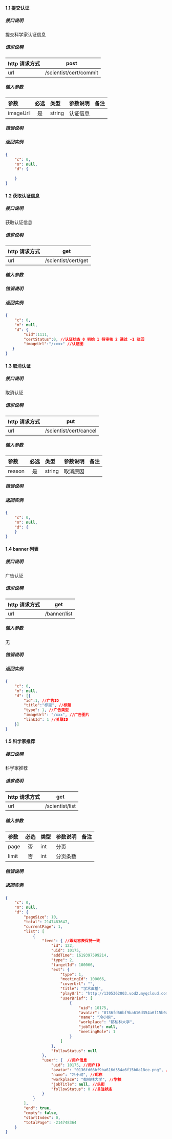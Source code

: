 


#### 1.1 提交认证

##### 接口说明

提交科学家认证信息

##### 请求说明

| http 请求方式          |post             |
|:------------- |:---------------:|
| url      |/scientist/cert/commit |

#####  输入参数

| 参数          |必选             | 类型       | 参数说明        | 备注          |
|:-------------|:---------------:|:-------------|:-------------|:-------------|
| imageUrl      | 是 | string  |  认证信息 |    |


#####  错误说明





#####  返回实例
```json
{
    "c": 0,
    "m": null,
    "d": {
       
    }
}

```




#### 1.2 获取认证信息

##### 接口说明

获取认证信息

##### 请求说明

| http 请求方式          |get             |
|:------------- |:---------------:|
| url      |/scientist/cert/get |

#####  输入参数


#####  错误说明





#####  返回实例
```json
{
    "c": 0,
    "m": null,
    "d": {
        "uid":1111,
        "certStatus":0, //认证状态 0 初始 1 待审核 2 通过 -1 驳回
        "imageUrl":"/xxxx" //认证图
   }
}

```




#### 1.3 取消认证

##### 接口说明

取消认证

##### 请求说明

| http 请求方式          |put             |
|:------------- |:---------------:|
| url      |/scientist/cert/cancel |

#####  输入参数

| 参数          |必选             | 类型       | 参数说明        | 备注          |
|:-------------|:---------------:|:-------------|:-------------|:-------------|
| reason      | 是 |  string  |   取消原因 |    |

#####  错误说明





#####  返回实例
```json
{
    "c": 0,
    "m": null,
    "d": {
    }
}

```


#### 1.4 banner 列表

##### 接口说明

广告认证

##### 请求说明

| http 请求方式          |get             |
|:------------- |:---------------:|
| url      |/banner/list |

#####  输入参数

无

#####  错误说明





#####  返回实例
```json
{
    "c": 0,
    "m": null,
    "d": [{
        "id":1, //广告ID
        "title":"标题", //标题
        "type": 1, //广告类型 
        "imageUrl": "/xxx", //广告图片 
        "linkId": 1 //关联ID
    }]
}

```



#### 1.5 科学家推荐

##### 接口说明

科学家推荐

##### 请求说明

| http 请求方式          |get             |
|:------------- |:---------------:|
| url      |/scientist/list |

#####  输入参数

| 参数          |必选             | 类型       | 参数说明        | 备注          |
|:-------------|:---------------:|:-------------|:-------------|:-------------|
| page      | 否 |  int  |   分页 |    |
| limit      | 否 |  int  |   分页条数 |    |


#####  错误说明





#####  返回实例
```json
{
    "c": 0,
    "m": null,
    "d": {
        "pageSize": 10,
        "total": 2147483647,
        "currentPage": 1,
        "list": [
            {
                "feed": { //跟动态表保持一致
                    "id": 122,
                    "uid": 10175,
                    "addTime": 1619397599214,
                    "type": 2,
                    "targetId": 100066,
                    "ext": {
                        "type": 1,
                        "meetingId": 100066,
                        "coverUrl": "",
                        "title": "学术直播",
                        "playUrl": "http://1305362003.vod2.myqcloud.com/0beee439vodcq1305362003/5bb91ab75285890817467138691/playlist.m3u8",
                        "userBrief": [
                            {
                                "uid": 10175,
                                "avatar": "0136fd66bf9ba616d354a6f15b0a18ce.png",
                                "name": "冷小纲",
                                "workplace": "都柏林大学",
                                "jobTitle": null,
                                "meetingRole": 1
                            }
                        ]
                    },
                    "followStatus": null
                },
                "user": {  //用户信息
                    "uid": 10175, //用户ID
                    "avatar": "0136fd66bf9ba616d354a6f15b0a18ce.png", //头像
                    "name": "冷小纲", //昵称
                    "workplace": "都柏林大学", //学校
                    "jobTitle": null, //头衔
                    "followStatus": 0 //关注状态
                }
            }
        ],
        "end": true,
        "empty": false,
        "startIndex": 0,
        "totalPage": -214748364
    }
}

```












